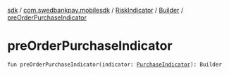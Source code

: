 [sdk](../../../index.md) / [com.swedbankpay.mobilesdk](../../index.md) / [RiskIndicator](../index.md) / [Builder](index.md) / [preOrderPurchaseIndicator](./pre-order-purchase-indicator.md)

# preOrderPurchaseIndicator

`fun preOrderPurchaseIndicator(indicator: `[`PurchaseIndicator`](../../-purchase-indicator/index.md)`): Builder`